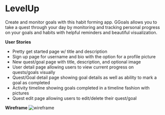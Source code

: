 # LevelUp

Create and monitor goals with this habit forming app. 
GGoals allows you to take a quest through your day by monitoring and tracking personal
progress on your goals and habits with helpful reminders and beautiful visualization.

**User Stories**
* Pretty get started page w/ title and description 
* Sign up page for username and bio with the option for a profile picture
* New quest/goal page with title, description, and optional image
* User detail page allowing users to view current progress on quests/goals visually
* Quest/Goal detail page showing goal details as well as ability to mark a goal as completed
* Activity timeline showing goals completed in a timeline fashion with pictures
* Quest edit page allowing users to edit/delete their quest/goal

**Wireframe**
![wireframe](https://cloud.githubusercontent.com/assets/3940193/20111086/d718df5c-a59b-11e6-9770-bd4eaa4893b3.jpeg)
